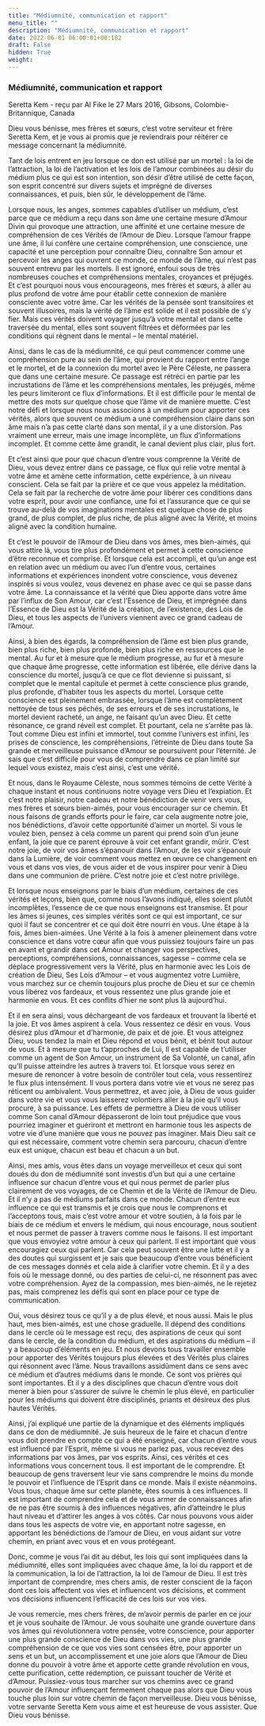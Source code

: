 ```yaml
---
title: "Médiumnité, communication et rapport"
menu_title: ""
description: "Médiumnité, communication et rapport"
date: 2022-06-01 06:00:01+00:182
draft: False
hidden: True
weight:
---
```

### Médiumnité, communication et rapport

Seretta Kem - reçu par Al Fike le 27 Mars 2016, Gibsons, Colombie-Britannique, Canada

Dieu vous bénisse, mes frères et sœurs, c’est votre serviteur et frère Seretta Kem, et je vous ai promis que je reviendrais pour réitérer ce message concernant la médiumnité.

Tant de lois entrent en jeu lorsque ce don est utilisé par un mortel : la loi de l’attraction, la loi de l’activation et les lois de l’amour combinées au désir du médium plus ce qui est son intention, son désir d’être utilisé de cette façon, son esprit concentré sur divers sujets et imprégné de diverses connaissances, et puis, bien sûr, le développement de l’âme.

Lorsque nous, les anges, sommes capables d’utiliser un médium, c’est parce que ce médium a reçu dans son âme une certaine mesure d’Amour Divin qui provoque une attraction, une affinité et une certaine mesure de compréhension de ces Vérités de l’Amour de Dieu. Lorsque l’amour frappe une âme, il lui confère une certaine compréhension, une conscience, une capacité et une perception pour connaître Dieu, connaître Son amour et percevoir les anges qui ouvrent ce monde, ce monde de l’âme, qui n’est pas souvent entrevu par les mortels. Il est ignoré, enfoui sous de très nombreuses couches et compréhensions mentales, croyances et préjugés. Et c’est pourquoi nous vous encourageons, mes frères et sœurs, à aller au plus profond de votre âme pour établir cette connexion de manière consciente avec votre âme. Car les vérités de la pensée sont transitoires et souvent illusoires, mais la vérité de l’âme est solide et il est possible de s’y fier. Mais ces vérités doivent voyager jusqu’à votre mental et dans cette traversée du mental, elles sont souvent filtrées et déformées par les conditions qui règnent dans le mental – le mental matériel.

Ainsi, dans le cas de la médiumnité, ce qui peut commencer comme une compréhension pure au sein de l’âme, qui provient du rapport entre l’ange et le mortel, et de la connexion du mortel avec le Père Céleste, ne passera que dans une certaine mesure. Ce passage est rétréci en partie par les incrustations de l’âme et les compréhensions mentales, les préjugés, même les peurs limiteront ce flux d’informations. Et il est difficile pour le mental de mettre des mots sur quelque chose que l’âme vit de manière muette. C’est notre défi et lorsque nous nous associons à un médium pour apporter ces vérités, alors que souvent ce médium a une compréhension claire dans son âme mais n’a pas cette clarté dans son mental, il y a une distorsion. Pas vraiment une erreur, mais une image incomplète, un flux d’informations incomplet. Et comme cette âme grandit, le canal devient plus clair, plus fort.

Et c’est ainsi que pour que chacun d’entre vous comprenne la Vérité de Dieu, vous devez entrer dans ce passage, ce flux qui relie votre mental à votre âme et amène cette information, cette expérience, à un niveau conscient. Cela se fait par la prière et ce que vous appelez la méditation. Cela se fait par la recherche de votre âme pour libérer ces conditions dans votre esprit, pour avoir une confiance, une foi et l’assurance que ce qui se trouve au-delà de vos imaginations mentales est quelque chose de plus grand, de plus complet, de plus riche, de plus aligné avec la Vérité, et moins aligné avec la condition humaine.

Et c’est le pouvoir de l’Amour de Dieu dans vos âmes, mes bien-aimés, qui vous attire là, vous tire plus profondément et permet à cette conscience d’être reconnue et comprise. Et lorsque cela est accompli, et qu’un ange est en relation avec un médium ou avec l’un d’entre vous, certaines informations et expériences inondent votre conscience, vous devenez inspirés si vous voulez, vous devenez en phase avec ce qui se passe dans votre âme. La connaissance et la vérité que Dieu apporte dans votre âme par l’influx de Son Amour, car c’est l’Essence de Dieu, et imprégnée dans l’Essence de Dieu est la Vérité de la création, de l’existence, des Lois de Dieu, et tous les aspects de l’univers viennent avec ce grand cadeau de l’Amour.

Ainsi, à bien des égards, la compréhension de l’âme est bien plus grande, bien plus riche, bien plus profonde, bien plus riche en ressources que le mental. Au fur et à mesure que le médium progresse, au fur et à mesure que chaque âme progresse, cette information est libérée, elle dérive dans la conscience du mortel, jusqu’à ce que ce flot devienne si puissant, si complet que le mental capitule et permet à cette conscience plus grande, plus profonde, d’habiter tous les aspects du mortel. Lorsque cette conscience est pleinement embrassée, lorsque l’âme est complètement nettoyée de tous ses péchés, de ses erreurs et de ses incrustations, le mortel devient racheté, un ange, ne faisant qu’un avec Dieu. Et cette résonance, ce grand réveil est complet. Et pourtant, cela ne s’arrête pas là. Tout comme Dieu est infini et immortel, tout comme l’univers est infini, les prises de conscience, les compréhensions, l’étreinte de Dieu dans toute Sa grande et merveilleuse puissance d’Amour se poursuivent pour l’éternité. Je sais que c’est difficile pour vous de comprendre dans ce plan limité sur lequel vous existez, mais c’est ainsi, c’est une vérité.

Et nous, dans le Royaume Céleste, nous sommes témoins de cette Vérité à chaque instant et nous continuons notre voyage vers Dieu et l’expiation. Et c’est notre plaisir, notre cadeau et notre bénédiction de venir vers vous, mes frères et sœurs bien-aimés, pour vous encourager sur ce chemin. Et nous faisons de grands efforts pour le faire, car cela augmente notre joie, nos bénédictions, d’avoir cette opportunité d’aimer un mortel. Si vous le voulez bien, pensez à cela comme un parent qui prend soin d’un jeune enfant, la joie que ce parent éprouve à voir cet enfant grandir, mûrir. C’est notre joie, de voir vos âmes s’épanouir dans l’Amour, de les voir s’épanouir dans la Lumière, de voir comment vous mettez en œuvre ce changement en vous et dans vos vies, de vous aider et de vous inspirer pour venir à Dieu dans une communion de prière. C’est notre joie et c’est notre privilège.

Et lorsque nous enseignons par le biais d’un médium, certaines de ces vérités et leçons, bien que, comme nous l’avons indiqué, elles soient plutôt incomplètes, l’essence de ce que nous enseignons est transmise. Et pour les âmes si jeunes, ces simples vérités sont ce qui est important, ce sur quoi il faut se concentrer et ce qui doit être nourri en vous. Une étape à la fois, âmes bien-aimées. Une Vérité à la fois à amener pleinement dans votre conscience et dans votre cœur afin que vous puissiez toujours faire un pas en avant et grandir dans cet Amour et changer vos perspectives, perceptions, compréhensions, connaissances, sagesse – comme cela se déplace progressivement vers la Vérité, plus en harmonie avec les Lois de création de Dieu, Ses Lois d’Amour – et vous augmentez votre Lumière, vous marchez sur ce chemin toujours plus proche de Dieu et sur ce chemin vous libérez vos fardeaux, et vous ressentez une plus grande joie et harmonie en vous. Et ces conflits d’hier ne sont plus là aujourd’hui.

Et il en sera ainsi, vous déchargeant de vos fardeaux et trouvant la liberté et la joie. Et vos âmes aspirent à cela. Vous ressentez ce désir en vous. Vous désirez plus d’Amour et d’harmonie, de paix et de joie. Et vous atteignez Dieu, vous tendez la main et Dieu répond et vous bénit, et bénit tout autour de vous. Et à mesure que tu t’approches de Lui, Il est capable de t’utiliser comme un agent de Son Amour, un instrument de Sa Volonté, un canal, afin qu’Il puisse atteindre les autres à travers toi. Et lorsque vous serez en mesure de renoncer à votre besoin de contrôler tout cela, vous ressentirez le flux plus intensément. Il vous portera dans votre vie et vous ne serez pas réticent ou ambivalent. Vous permettrez, et avec joie, à Dieu de vous guider dans votre vie et vous vous laisserez volontiers aller à la joie qu’il vous procure, à sa puissance. Les effets de permettre à Dieu de vous utiliser comme Son canal d’Amour dépasseront de loin tout préjudice que vous pourriez imaginer et guériront et mettront en harmonie tous les aspects de votre vie d’une manière que vous ne pouvez pas imaginer. Mais Dieu sait ce qui est nécessaire, comment votre chemin sera parcouru, chacun d’entre eux est unique, chacun est beau et chacun a un but.

Ainsi, mes amis, vous êtes dans un voyage merveilleux et ceux qui sont doués du don de médiumnité sont investis d’un but qui a une certaine influence sur chacun d’entre vous et qui nous permet de parler plus clairement de vos voyages, de ce Chemin et de la Vérité de l’Amour de Dieu. Et il n’y a pas de médiums parfaits dans ce monde. Chacun d’entre eux influence ce qui est transmis et je crois que nous le comprenons et l’acceptons tous, mais c’est votre amour et votre soutien, à la fois par le biais de ce médium et envers le médium, qui nous encourage, nous soutient et nous permet de passer à travers comme nous le faisons. Il est important que vous envoyiez votre amour à ceux qui parlent. Il est important que vous encouragiez ceux qui parlent. Car cela peut souvent être une lutte et il y a des doutes qui surgissent et je sais que beaucoup d’entre vous bénéficient de ces messages donnés et cela aide à clarifier votre chemin. Et il y a des fois où le message donné, ou des parties de celui-ci, ne résonnent pas avec votre compréhension. Ayez de la compassion, mes bien-aimés, ne le rejetez pas, mais comprenez les défis qui sont en place pour ce type de communication.

Oui, vous désirez tous ce qu’il y a de plus élevé, et nous aussi. Mais le plus haut, mes bien-aimés, est une chose graduelle. Il dépend des conditions dans le cercle où le message est reçu, des aspirations de ceux qui sont dans le cercle, de la condition du médium, et des aspirations du médium – il y a beaucoup d’éléments en jeu. Et nous devons tous travailler ensemble pour apporter des Vérités toujours plus élevées et des Vérités plus claires qui résonnent avec l’âme. Nous travaillons assidûment dans ce sens avec ce médium et d’autres médiums dans le monde. Ce sont vos prières qui sont importantes. Et il y a des disciplines que chacun d’entre vous doit mener à bien pour s’assurer de suivre le chemin le plus élevé, en particulier pour les médiums qui doivent être disciplinés, priants et désireux des plus hautes Vérités.

Ainsi, j’ai expliqué une partie de la dynamique et des éléments impliqués dans ce don de médiumnité. Je suis heureux de le faire et chacun d’entre vous doit prendre en compte ce qui a été enseigné, car chacun d’entre vous est influencé par l’Esprit, même si vous ne parlez pas, vous recevez des informations par vos âmes, par vos esprits. Ainsi, ces vérités et ces informations vous concernent tous. Il est important de le comprendre. Et beaucoup de gens traversent leur vie sans comprendre le moins du monde le pouvoir et l’influence de l’Esprit dans ce monde. Mais il existe néanmoins. Vous tous, chaque âme sur cette planète, êtes soumis à ces influences. Il est important de comprendre cela et de vous armer de connaissances afin de ne pas être soumis à des influences négatives, afin d’atteindre le plus haut niveau et d’attirer les anges à vos côtés. Car nous pouvons vous aider dans tous les aspects de votre vie, en apportant notre sagesse, en apportant les bénédictions de l’amour de Dieu, en vous aidant sur votre chemin, en priant avec vous et en vous protégeant.

Donc, comme je vous l’ai dit au début, les lois qui sont impliquées dans la médiumnité, elles sont impliquées avec chaque âme, la loi du rapport et de la communication, la loi de l’attraction, la loi de l’amour de Dieu. Il est très important de comprendre, mes chers amis, de rester conscient de la façon dont ces lois affectent vos vies et influencent vos décisions, et comment vos décisions influencent l’efficacité de ces lois sur vos vies.

Je vous remercie, mes chers frères, de m’avoir permis de parler en ce jour et je vous souhaite de l’Amour. Je vous souhaite une grande ouverture dans vos âmes qui révolutionnera votre pensée, votre conscience, pour apporter une plus grande conscience de Dieu dans vos vies, une plus grande compréhension de ce que vos vies sont censées être, pour apporter un sens et un but, un accomplissement et une joie alors que l’Amour de Dieu donne du pouvoir à votre âme et apporte cette grande révolution en vous, cette purification, cette rédemption, ce puissant toucher de Vérité et d’Amour. Puissiez-vous tous marcher sur vos chemins avec ce grand pouvoir de l’Amour influençant fermement chaque pas alors que Dieu vous touche plus loin sur votre chemin de façon merveilleuse. Dieu vous bénisse, votre servante Seretta Kem vous aime et est heureuse de vous assister. Que Dieu vous bénisse.




